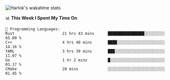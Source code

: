   ![Harlok's wakatime stats](https://github-readme-stats.vercel.app/api/wakatime?username=ffflabs)


<!--START_SECTION:waka-->
📊 **This Week I Spent My Time On** 

```text
💬 Programming Languages: 
Rust                     21 hrs 43 mins      ████████████████░░░░░░░░░   65.80 % 
C++                      4 hrs 40 mins       ████░░░░░░░░░░░░░░░░░░░░░   14.16 % 
YAML                     3 hrs 39 mins       ███░░░░░░░░░░░░░░░░░░░░░░   11.07 % 
Go                       1 hr 2 mins         █░░░░░░░░░░░░░░░░░░░░░░░░   03.17 % 
CMake                    28 mins             ░░░░░░░░░░░░░░░░░░░░░░░░░   01.45 % 
```


<!--END_SECTION:waka-->
